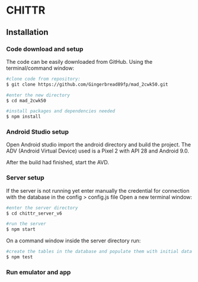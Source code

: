 # CHITTR

## Installation

### Code download and setup

The code can be easily downloaded from GitHub.
Using the terminal/command window:

```bash
#clone code from repository:
$ git clone https://github.com/Gingerbread89fp/mad_2cwk50.git

#enter the new directory
$ cd mad_2cwk50

#install packages and dependencies needed
$ npm install
```

### Android Studio setup

Open Android studio import the android directory and build the project.
The ADV (Android Virtual Device) used is a Pixel 2 with API 28 and Android 9.0.

After the build had finished, start the AVD.


### Server setup

If the server is not running yet enter manually the credential for connection with the database in the config > config.js file
Open a new terminal window:

```bash
#enter the server directory
$ cd chittr_server_v6

#run the server
$ npm start
```
On a command window inside the server directory run:

```bash
#create the tables in the database and populate them with initial data
$ npm test
```

### Run emulator and app


